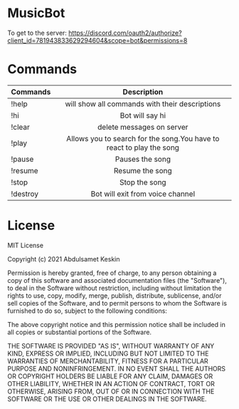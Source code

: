 # MusicBot
To get to the server:   <https://discord.com/oauth2/authorize?client_id=781943833629294604&scope=bot&permissions=8>
# Commands
| Commands               | Description                                                                  |
| -------------          |:-------------:                                                               |
| !help                  | will show all commands with their descriptions                                        |
| !hi                    | Bot will say hi                                                                | 
| !clear                 | delete messages on server                                                    | 
| !play <song name>      | Allows you to search for the song.You have to react to play the song         |
| !pause                 | Pauses the song                                                              |
| !resume                | Resume the song                                                              |
| !stop                  | Stop the song                                                                |
| !destroy               | Bot will exit from voice channel                                                       |
 

# License
MIT License

Copyright (c) 2021 Abdulsamet Keskin

Permission is hereby granted, free of charge, to any person obtaining a copy
of this software and associated documentation files (the "Software"), to deal
in the Software without restriction, including without limitation the rights
to use, copy, modify, merge, publish, distribute, sublicense, and/or sell
copies of the Software, and to permit persons to whom the Software is
furnished to do so, subject to the following conditions:

The above copyright notice and this permission notice shall be included in all
copies or substantial portions of the Software.

THE SOFTWARE IS PROVIDED "AS IS", WITHOUT WARRANTY OF ANY KIND, EXPRESS OR
IMPLIED, INCLUDING BUT NOT LIMITED TO THE WARRANTIES OF MERCHANTABILITY,
FITNESS FOR A PARTICULAR PURPOSE AND NONINFRINGEMENT. IN NO EVENT SHALL THE
AUTHORS OR COPYRIGHT HOLDERS BE LIABLE FOR ANY CLAIM, DAMAGES OR OTHER
LIABILITY, WHETHER IN AN ACTION OF CONTRACT, TORT OR OTHERWISE, ARISING FROM,
OUT OF OR IN CONNECTION WITH THE SOFTWARE OR THE USE OR OTHER DEALINGS IN THE
SOFTWARE.

